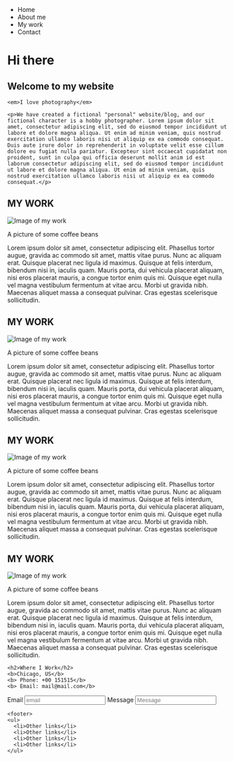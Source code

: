 <!DOCTYPE html>
<html>
<header>
  <title>About me </title>
</header>
<body>
  <nav>
  <ul>
    <li>Home</li>
    <li>About me</li>
    <li>My work</li>
    <li>Contact</li>
  </ul>
  </nav>
  <main>
    <h1>Hi there</h1>
    <h2>Welcome to my website</h2>

    <em>I love photography</em>

    <p>We have created a fictional "personal" website/blog, and our fictional character is a hobby photographer. Lorem ipsum dolor sit amet, consectetur adipiscing elit, sed do eiusmod tempor incididunt ut labore et dolore magna aliqua. Ut enim ad minim veniam, quis nostrud exercitation ullamco laboris nisi ut aliquip ex ea commodo consequat. Duis aute irure dolor in reprehenderit in voluptate velit esse cillum dolore eu fugiat nulla pariatur. Excepteur sint occaecat cupidatat non proident, sunt in culpa qui officia deserunt mollit anim id est laborum consectetur adipiscing elit, sed do eiusmod tempor incididunt ut labore et dolore magna aliqua. Ut enim ad minim veniam, quis nostrud exercitation ullamco laboris nisi ut aliquip ex ea commodo consequat.</p>
  </main>
<article>
    <h2>MY WORK</h2>
    <img src="https://www.w3schools.com/w3images/p2.jpg" alt="Image of my work">
        <p>A picture of some coffee beans </p>
  <p>Lorem ipsum dolor sit amet, consectetur adipiscing elit. Phasellus tortor augue, gravida ac commodo sit amet, mattis vitae purus. Nunc ac aliquam erat. Quisque placerat nec ligula id maximus. Quisque at felis interdum, bibendum nisi in, iaculis quam. Mauris porta, dui vehicula placerat aliquam, nisi eros placerat mauris, a congue tortor enim quis mi. Quisque eget nulla vel magna vestibulum fermentum at vitae arcu. Morbi ut gravida nibh. Maecenas aliquet massa a consequat pulvinar. Cras egestas scelerisque sollicitudin.</p>
  </article>
  <article>
 <h2>MY WORK</h2>
    <img src="https://www.w3schools.com/w3images/p2.jpg" alt="Image of my work">
        <p>A picture of some coffee beans </p>
  <p>Lorem ipsum dolor sit amet, consectetur adipiscing elit. Phasellus tortor augue, gravida ac commodo sit amet, mattis vitae purus. Nunc ac aliquam erat. Quisque placerat nec ligula id maximus. Quisque at felis interdum, bibendum nisi in, iaculis quam. Mauris porta, dui vehicula placerat aliquam, nisi eros placerat mauris, a congue tortor enim quis mi. Quisque eget nulla vel magna vestibulum fermentum at vitae arcu. Morbi ut gravida nibh. Maecenas aliquet massa a consequat pulvinar. Cras egestas scelerisque sollicitudin.</p>
</article>
<article>
 <h2>MY WORK</h2>
    <img src="https://www.w3schools.com/w3images/p2.jpg" alt="Image of my work">
        <p>A picture of some coffee beans </p>
  <p>Lorem ipsum dolor sit amet, consectetur adipiscing elit. Phasellus tortor augue, gravida ac commodo sit amet, mattis vitae purus. Nunc ac aliquam erat. Quisque placerat nec ligula id maximus. Quisque at felis interdum, bibendum nisi in, iaculis quam. Mauris porta, dui vehicula placerat aliquam, nisi eros placerat mauris, a congue tortor enim quis mi. Quisque eget nulla vel magna vestibulum fermentum at vitae arcu. Morbi ut gravida nibh. Maecenas aliquet massa a consequat pulvinar. Cras egestas scelerisque sollicitudin.</p>
</article>
<article>
 <h2>MY WORK</h2>
    <img src="https://www.w3schools.com/w3images/p2.jpg" alt="Image of my work">
        <p>A picture of some coffee beans </p>
  <p>Lorem ipsum dolor sit amet, consectetur adipiscing elit. Phasellus tortor augue, gravida ac commodo sit amet, mattis vitae purus. Nunc ac aliquam erat. Quisque placerat nec ligula id maximus. Quisque at felis interdum, bibendum nisi in, iaculis quam. Mauris porta, dui vehicula placerat aliquam, nisi eros placerat mauris, a congue tortor enim quis mi. Quisque eget nulla vel magna vestibulum fermentum at vitae arcu. Morbi ut gravida nibh. Maecenas aliquet massa a consequat pulvinar. Cras egestas scelerisque sollicitudin.</p>
</article>

  <section>

    <h2>Where I Work</h2>
    <b>Chicago, US</b>
    <b> Phone: +00 151515</b>
    <b> Email: mail@mail.com</b>
  
  <form>
    <label> Email</label>
    <input type="Email" placeholder="email">
        <label> Message</label>
    <input type="textarea" placeholder="Message">
     </form>
</section>

    <footer>
    <ul>
      <li>Other links</li>
      <li>Other links</li>
      <li>Other links</li>
      <li>Other links</li>
    </ul>
  </footer>
</body>
</html>